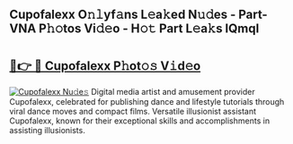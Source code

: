 ## Cupofalexx O𝚗𝚕yf𝚊ns L𝚎a𝚔ed N𝚞𝚍es - Part-VNA P𝚑𝚘tos Vi𝚍𝚎o - H𝚘𝚝 Part L𝚎a𝚔s lQmqI

# <h2><a href="http://kff7wzg.oniu.top/?m=Cupofalexx">🔗👉 🔴 Cupofalexx P𝚑ot𝚘𝚜 V𝚒d𝚎o</a></h2>

[![Cupofalexx Nu𝚍e𝚜](https://i.imgur.com/0qMVB7G.gif)](http://kff7wzg.oniu.top/?m=Cupofalexx)
Digital media artist and amusement provider Cupofalexx, celebrated for publishing dance and lifestyle tutorials through viral dance moves and compact films. Versatile illusionist assistant Cupofalexx, known for their exceptional skills and accomplishments in assisting illusionists.  
